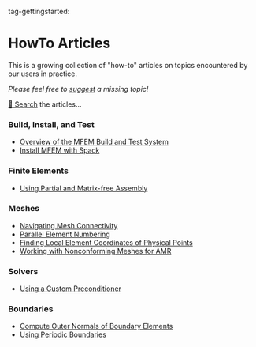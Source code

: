 tag-gettingstarted:

# HowTo Articles

This is a growing collection of "how-to" articles on topics encountered
by our users in practice.

*Please feel free to [suggest](https://github.com/mfem/mfem/issues/new?labels=howto) a missing topic!*

[🔎 Search](../search.md) the articles...


### Build, Install, and Test
- [Overview of the MFEM Build and Test System](build-systems.md)
- [Install MFEM with Spack](install-with-spack.md)


### Finite Elements
- [Using Partial and Matrix-free Assembly](assembly_levels.md)


### Meshes
- [Navigating Mesh Connectivity](nav-mesh-connectivity.md)
- [Parallel Element Numbering](element-local-global-numbering.md)
- [Finding Local Element Coordinates of Physical Points](findpts.md)
- [Working with Nonconforming Meshes for AMR](ncmesh.md)


### Solvers
- [Using a Custom Preconditioner](custom_precond.md)


### Boundaries
- [Compute Outer Normals of Boundary Elements](outer_normals.md)
- [Using Periodic Boundaries](periodic-boundaries.md)
